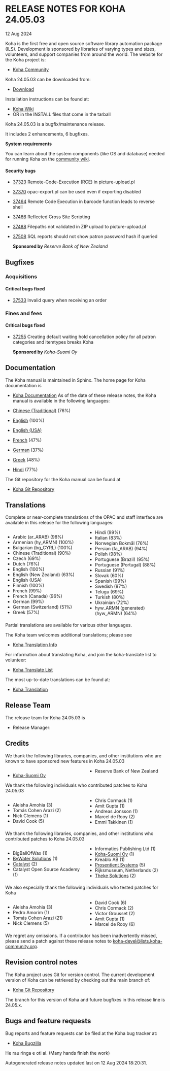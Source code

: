 # RELEASE NOTES FOR KOHA 24.05.03
12 Aug 2024

Koha is the first free and open source software library automation
package (ILS). Development is sponsored by libraries of varying types
and sizes, volunteers, and support companies from around the world. The
website for the Koha project is:

- [Koha Community](http://koha-community.org)

Koha 24.05.03 can be downloaded from:

- [Download](http://download.koha-community.org/koha-24.05.03.tar.gz)

Installation instructions can be found at:

- [Koha Wiki](http://wiki.koha-community.org/wiki/Installation_Documentation)
- OR in the INSTALL files that come in the tarball

Koha 24.05.03 is a bugfix/maintenance release.

It includes 2 enhancements, 6 bugfixes.

**System requirements**

You can learn about the system components (like OS and database) needed for running Koha on the [community wiki](https://wiki.koha-community.org/wiki/System_requirements_and_recommendations).


#### Security bugs

- [37323](http://bugs.koha-community.org/bugzilla3/show_bug.cgi?id=37323) Remote-Code-Execution (RCE) in picture-upload.pl
- [37370](http://bugs.koha-community.org/bugzilla3/show_bug.cgi?id=37370) opac-export.pl can be used even if exporting disabled
- [37464](http://bugs.koha-community.org/bugzilla3/show_bug.cgi?id=37464) Remote Code Execution in barcode function leads to reverse shell
- [37466](http://bugs.koha-community.org/bugzilla3/show_bug.cgi?id=37466) Reflected Cross Site Scripting
- [37488](http://bugs.koha-community.org/bugzilla3/show_bug.cgi?id=37488) Filepaths not validated in ZIP upload to picture-upload.pl
- [37508](http://bugs.koha-community.org/bugzilla3/show_bug.cgi?id=37508) SQL reports should not show patron password hash if queried

  **Sponsored by** *Reserve Bank of New Zealand*

## Bugfixes

### Acquisitions

#### Critical bugs fixed

- [37533](http://bugs.koha-community.org/bugzilla3/show_bug.cgi?id=37533) Invalid query when receiving an order

### Fines and fees

#### Critical bugs fixed

- [37255](http://bugs.koha-community.org/bugzilla3/show_bug.cgi?id=37255) Creating default waiting hold cancellation policy for all patron categories and itemtypes breaks Koha

  **Sponsored by** *Koha-Suomi Oy*

## Documentation

The Koha manual is maintained in Sphinx. The home page for Koha
documentation is

- [Koha Documentation](http://koha-community.org/documentation/)
As of the date of these release notes, the Koha manual is available in the following languages:

- [Chinese (Traditional)](https://koha-community.org/manual/24.05/zh_Hant/html/) (76%)
- [English](https://koha-community.org/manual/24.05//html/) (100%)
- [English (USA)](https://koha-community.org/manual/24.05/en/html/)
- [French](https://koha-community.org/manual/24.05/fr/html/) (47%)
- [German](https://koha-community.org/manual/24.05/de/html/) (37%)
- [Greek](https://koha-community.org/manual/24.05//html/) (48%)
- [Hindi](https://koha-community.org/manual/24.05/hi/html/) (77%)

The Git repository for the Koha manual can be found at

- [Koha Git Repository](https://gitlab.com/koha-community/koha-manual)

## Translations

Complete or near-complete translations of the OPAC and staff
interface are available in this release for the following languages:
<div style="column-count: 2;">

- Arabic (ar_ARAB) (98%)
- Armenian (hy_ARMN) (100%)
- Bulgarian (bg_CYRL) (100%)
- Chinese (Traditional) (90%)
- Czech (69%)
- Dutch (76%)
- English (100%)
- English (New Zealand) (63%)
- English (USA)
- Finnish (100%)
- French (99%)
- French (Canada) (96%)
- German (99%)
- German (Switzerland) (51%)
- Greek (57%)
- Hindi (99%)
- Italian (83%)
- Norwegian Bokmål (76%)
- Persian (fa_ARAB) (94%)
- Polish (98%)
- Portuguese (Brazil) (95%)
- Portuguese (Portugal) (88%)
- Russian (91%)
- Slovak (60%)
- Spanish (99%)
- Swedish (87%)
- Telugu (69%)
- Turkish (80%)
- Ukrainian (72%)
- hyw_ARMN (generated) (hyw_ARMN) (64%)
</div>

Partial translations are available for various other languages.

The Koha team welcomes additional translations; please see

- [Koha Translation Info](http://wiki.koha-community.org/wiki/Translating_Koha)

For information about translating Koha, and join the koha-translate 
list to volunteer:

- [Koha Translate List](http://lists.koha-community.org/cgi-bin/mailman/listinfo/koha-translate)

The most up-to-date translations can be found at:

- [Koha Translation](http://translate.koha-community.org/)

## Release Team

The release team for Koha 24.05.03 is


- Release Manager: 

## Credits

We thank the following libraries, companies, and other institutions who are known to have sponsored
new features in Koha 24.05.03
<div style="column-count: 2;">

- [Koha-Suomi Oy](https://koha-suomi.fi)
- Reserve Bank of New Zealand
</div>

We thank the following individuals who contributed patches to Koha 24.05.03
<div style="column-count: 2;">

- Aleisha Amohia (3)
- Tomás Cohen Arazi (2)
- Nick Clemens (1)
- David Cook (5)
- Chris Cormack (1)
- Amit Gupta (1)
- Andreas Jonsson (1)
- Marcel de Rooy (2)
- Emmi Takkinen (1)
</div>

We thank the following libraries, companies, and other institutions who contributed
patches to Koha 24.05.03
<div style="column-count: 2;">

- BigBallOfWax (1)
- [ByWater Solutions](https://bywatersolutions.com) (1)
- [Catalyst](https://www.catalyst.net.nz/products/library-management-koha) (2)
- Catalyst Open Source Academy (1)
- Informatics Publishing Ltd (1)
- [Koha-Suomi Oy](https://koha-suomi.fi) (1)
- Kreablo AB (1)
- [Prosentient Systems](https://www.prosentient.com.au) (5)
- Rijksmuseum, Netherlands (2)
- [Theke Solutions](https://theke.io) (2)
</div>

We also especially thank the following individuals who tested patches
for Koha
<div style="column-count: 2;">

- Aleisha Amohia (3)
- Pedro Amorim (1)
- Tomás Cohen Arazi (21)
- Nick Clemens (5)
- David Cook (6)
- Chris Cormack (2)
- Victor Grousset (2)
- Amit Gupta (1)
- Marcel de Rooy (6)
</div>





We regret any omissions.  If a contributor has been inadvertently missed,
please send a patch against these release notes to koha-devel@lists.koha-community.org.

## Revision control notes

The Koha project uses Git for version control.  The current development
version of Koha can be retrieved by checking out the main branch of:

- [Koha Git Repository](https://git.koha-community.org/koha-community/koha)

The branch for this version of Koha and future bugfixes in this release
line is 24.05.x.

## Bugs and feature requests

Bug reports and feature requests can be filed at the Koha bug
tracker at:

- [Koha Bugzilla](http://bugs.koha-community.org)

He rau ringa e oti ai.
(Many hands finish the work)

Autogenerated release notes updated last on 12 Aug 2024 18:20:31.
